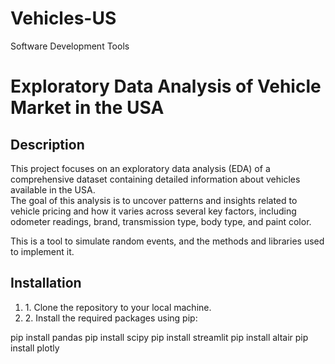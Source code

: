 # Vehicles-US
Software Development Tools

# Exploratory Data Analysis of Vehicle Market in the USA

## Description

This project focuses on an exploratory data analysis (EDA) of a comprehensive dataset containing detailed information about vehicles available in the USA.       
The goal of this analysis is to uncover patterns and insights related to vehicle pricing and how it varies across several key factors, including odometer readings, brand, transmission type, body type, and paint color.    
 
This is a tool to simulate random events, and the methods and libraries used to implement it. 

## Installation
<ol>
<li>1. Clone the repository to your local machine.</li>
<li>2. Install the required packages using pip:</li>
</ol>
pip install pandas      
pip install scipy     
pip install streamlit       
pip install altair    
pip install plotly   
